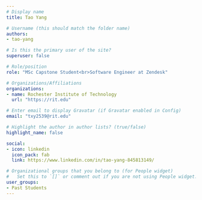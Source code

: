 ```yaml
---
# Display name
title: Tao Yang

# Username (this should match the folder name)
authors:
- tao-yang

# Is this the primary user of the site?
superuser: false

# Role/position
role: "MSc Capstone Student<br>Software Engineer at Zendesk"

# Organizations/Affiliations
organizations:
- name: Rochester Institute of Technology
  url: "https://rit.edu"

# Enter email to display Gravatar (if Gravatar enabled in Config)
email: "txy2539@rit.edu"

# Highlight the author in author lists? (true/false)
highlight_name: false

social:
- icon: linkedin
  icon_pack: fab
  link: https://www.linkedin.com/in/tao-yang-845813149/

# Organizational groups that you belong to (for People widget)
#   Set this to `[]` or comment out if you are not using People widget.
user_groups:
- Past Students
---
```

